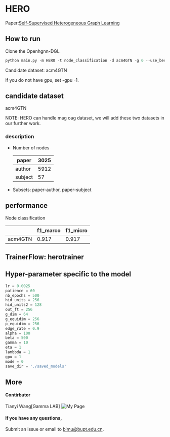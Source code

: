 # HERO

Paper:[Self-Supervised Heterogeneous Graph Learning](https://openreview.net/forum?id=3FJOKjooIj)
## How to run

Clone the Openhgnn-DGL

```python
python main.py -m HERO -t node_classification -d acm4GTN -g 0 --use_best_config
```

Candidate dataset: acm4GTN

If you do not have gpu, set -gpu -1.

## candidate dataset

acm4GTN

NOTE: HERO can handle mag oag dataset, we will add these two datasets in our further work.

### description

- Number of nodes

  | paper    | 3025 |
  | -------- | ---- |
  | author    | 5912 |
  | subject   | 57 |
    
-   Subsets: paper-author, paper-subject


## performance

Node classification

| |f1_marco|f1_micro|
|----|----|----|
|acm4GTN|0.917|0.917|


## TrainerFlow: herotrainer

## Hyper-parameter specific to the model

```python
lr = 0.0025
patience = 60
nb_epochs = 500
hid_units = 256
hid_units2 = 128
out_ft = 256
g_dim = 64
g_equidim = 256
p_equidim = 256
edge_rate = 0.9
alpha = 100
beta = 500
gamma = 10
eta = 1
lambbda = 1
gpu = 1
mode = 0
save_dir = './saved_models'
```


## More

#### Contirbutor

Tianyi Wang[Gamma LAB]
![My Page](www.bimu.site)

#### If you have any questions,

Submit an issue or email to [bimu@bupt.edu.cn](mailto:bimu@bupt.edu.cn).